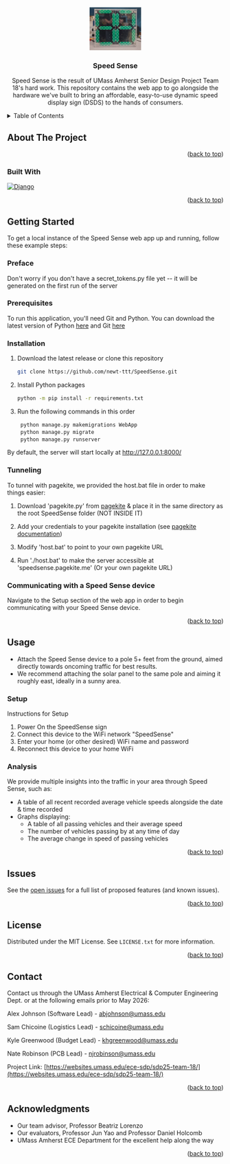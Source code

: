 <!-- Improved compatibility of back to top link: See: https://github.com/othneildrew/Best-README-Template/pull/73 -->
<a id="readme-top"></a>
<!--
*** Thanks for checking out the Best-README-Template. If you have a suggestion
*** that would make this better, please fork the repo and create a pull request
*** or simply open an issue with the tag "enhancement".
*** Don't forget to give the project a star!
*** Thanks again! Now go create something AMAZING! :D
-->



<!-- PROJECT SHIELDS -->
<!--
*** I'm using markdown "reference style" links for readability.
*** Reference links are enclosed in brackets [ ] instead of parentheses ( ).
*** See the bottom of this document for the declaration of the reference variables
*** for contributors-url, forks-url, etc. This is an optional, concise syntax you may use.
*** https://www.markdownguide.org/basic-syntax/#reference-style-links
-->

<!-- TEMPORARILY REMOVING THESE
[![Contributors][contributors-shield]][contributors-url]
[![Forks][forks-shield]][forks-url]
[![Stargazers][stars-shield]][stars-url]
[![Issues][issues-shield]][issues-url]
[![MIT License][license-shield]][license-url]

-->

<!-- PROJECT LOGO -->
<br />
<div align="center">
  <a href="https://github.com/newt-ttt/SpeedSense">
    <img src="SpeedSense.jpg" alt="Logo" width="120" height="100">
  </a>

<h3 align="center">Speed Sense</h3>

  <p align="center">
    Speed Sense is the result of UMass Amherst Senior Design Project Team 18's hard work. This repository contains the web app to go alongside the hardware we've built to bring an affordable, easy-to-use dynamic speed display sign (DSDS) to the hands of consumers. 
    <br />
    <!--
    <a href="https://github.com/newt-ttt/SpeedSense"><strong>Explore the docs »</strong></a>
    <br />
    <br />
    <a href="https://github.com/newt-ttt/SpeedSense">View Demo</a>
    ·
    <a href="https://github.com/newt-ttt/SpeedSense/issues/new?labels=bug&template=bug-report---.md">Report Bug</a>
    ·
    <a href="https://github.com/newt-ttt/SpeedSense/issues/new?labels=enhancement&template=feature-request---.md">Request Feature</a>
    -->
  </p>
</div>



<!-- TABLE OF CONTENTS -->
<details>
  <summary>Table of Contents</summary>
  <ol>
    <li>
      <a href="#about-the-project">About The Project</a>
      <ul>
        <li><a href="#built-with">Built With</a></li>
      </ul>
    </li>
    <li>
      <a href="#getting-started">Getting Started</a>
      <ul>
        <li><a href="#prerequisites">Prerequisites</a></li>
        <li><a href="#installation">Installation</a></li>
      </ul>
    </li>
    <li><a href="#usage">Usage</a></li>
    <li><a href="#issues">Roadmap</a></li>
    <li><a href="#license">License</a></li>
    <li><a href="#contact">Contact</a></li>
    <li><a href="#acknowledgments">Acknowledgments</a></li>
  </ol>
</details>



<!-- ABOUT THE PROJECT -->
## About The Project
<!--
[![Product Name Screen Shot][product-screenshot]](https://example.com)
-->

<!--
Here's a blank template to get started: To avoid retyping too much info. Do a search and replace with your text editor for the following: `newt-ttt`, `SpeedSense`, `twitter_handle`, `linkedin_username`, `email_client`, `email`, `project_title`, `project_description`
-->
<p align="right">(<a href="#readme-top">back to top</a>)</p>



### Built With

[![Django][Django]][Django-url]

<p align="right">(<a href="#readme-top">back to top</a>)</p>



<!-- GETTING STARTED -->
## Getting Started

To get a local instance of the Speed Sense web app up and running, follow these example steps:
### Preface
Don't worry if you don't have a secret_tokens.py file yet -- it will be generated on the first run of the server

### Prerequisites

To run this application, you'll need Git and Python. You can download the latest version of Python [here](https://www.python.org/downloads/) and Git [here](https://git-scm.com/downloads)


### Installation

1. Download the latest release or clone this repository
   ```sh
   git clone https://github.com/newt-ttt/SpeedSense.git
   ```
2. Install Python packages
   ```sh
   python -m pip install -r requirements.txt
   ```

3. Run the following commands in this order
   ```sh
    python manage.py makemigrations WebApp
    python manage.py migrate
    python manage.py runserver
   ```
By default, the server will start locally at http://127.0.0.1:8000/

### Tunneling
To tunnel with pagekite, we provided the host.bat file in order to make things easier:

1. Download 'pagekite.py' from [pagekite](https://pagekite.net/) & place it in the same directory as the root SpeedSense folder (NOT INSIDE IT)

2. Add your credentials to your pagekite installation (see [pagekite documentation](https://pagekite.net/wiki/))

3. Modify 'host.bat' to point to your own pagekite URL

4. Run './host.bat' to make the server accessible at 'speedsense.pagekite.me' (Or your own pagekite URL)


### Communicating with a Speed Sense device
Navigate to the Setup section of the web app in order to begin communicating with your Speed Sense device.
<p align="right">(<a href="#readme-top">back to top</a>)</p>


<!-- USAGE EXAMPLES -->
## Usage
* Attach the Speed Sense device to a pole 5+ feet from the ground, aimed directly towards oncoming traffic for best results.
* We recommend attaching the solar panel to the same pole and aiming it roughly east, ideally in a sunny area.
### Setup
Instructions for Setup
1. Power On the SpeedSense sign
2. Connect this device to the WiFi network "SpeedSense"
3. Enter your home (or other desired) WiFi name and password
4. Reconnect this device to your home WiFi
### Analysis
We provide multiple insights into the traffic in your area through Speed Sense, such as:

* A table of all recent recorded average vehicle speeds alongside the date & time recorded
* Graphs displaying:
  * A table of all passing vehicles and their average speed
  * The number of vehicles passing by at any time of day
  * The average change in speed of passing vehicles


<p align="right">(<a href="#readme-top">back to top</a>)</p>



<!-- ROADMAP -->
## Issues
<!-- Also Roadmap
- [ ] Feature 1
- [ ] Feature 2
- [ ] Feature 3
-->

See the [open issues](https://github.com/newt-ttt/SpeedSense/issues) for a full list of proposed features (and known issues).

<p align="right">(<a href="#readme-top">back to top</a>)</p>



<!-- LICENSE -->
## License

Distributed under the MIT License. See `LICENSE.txt` for more information.

<p align="right">(<a href="#readme-top">back to top</a>)</p>



<!-- CONTACT -->
## Contact
Contact us through the UMass Amherst Electrical & Computer Engineering Dept. or at the following emails prior to May 2026:

Alex Johnson (Software Lead) - abjohnson@umass.edu

Sam Chicoine (Logistics Lead) - schicoine@umass.edu

Kyle Greenwood (Budget Lead) - khgreenwood@umass.edu

Nate Robinson (PCB Lead) - njrobinson@umass.edu

Project Link: [https://websites.umass.edu/ece-sdp/sdp25-team-18/](https://websites.umass.edu/ece-sdp/sdp25-team-18/)

<p align="right">(<a href="#readme-top">back to top</a>)</p>



<!-- ACKNOWLEDGMENTS -->
## Acknowledgments

* Our team advisor, Professor Beatriz Lorenzo
* Our evaluators, Professor Jun Yao and Professor Daniel Holcomb
* UMass Amherst ECE Department for the excellent help along the way

<p align="right">(<a href="#readme-top">back to top</a>)</p>



<!-- MARKDOWN LINKS & IMAGES -->
<!-- https://www.markdownguide.org/basic-syntax/#reference-style-links -->
[contributors-shield]: https://img.shields.io/github/contributors/newt-ttt/SpeedSense.svg?style=for-the-badge
[contributors-url]: https://github.com/newt-ttt/SpeedSense/graphs/contributors
[forks-shield]: https://img.shields.io/github/forks/newt-ttt/SpeedSense.svg?style=for-the-badge
[forks-url]: https://github.com/newt-ttt/SpeedSense/network/members
[stars-shield]: https://img.shields.io/github/stars/newt-ttt/SpeedSense.svg?style=for-the-badge
[stars-url]: https://github.com/newt-ttt/SpeedSense/stargazers
[issues-shield]: https://img.shields.io/github/issues/newt-ttt/SpeedSense.svg?style=for-the-badge
[issues-url]: https://github.com/newt-ttt/SpeedSense/issues
[license-shield]: https://img.shields.io/github/license/newt-ttt/SpeedSense.svg?style=for-the-badge
[license-url]: https://github.com/newt-ttt/SpeedSense/blob/master/LICENSE.txt
[linkedin-shield]: https://img.shields.io/badge/-LinkedIn-black.svg?style=for-the-badge&logo=linkedin&colorB=555
[linkedin-url]: https://linkedin.com/in/linkedin_username
[django]:https://www.djangoproject.com/m/img/badges/djangopowered126x54.gif
[django-url]:https://www.djangoproject.com/

